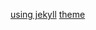 [using jekyll](https://github.com/jekyll/jekyll/wiki/Sites)
[theme](https://pages.github.com/themes/)
